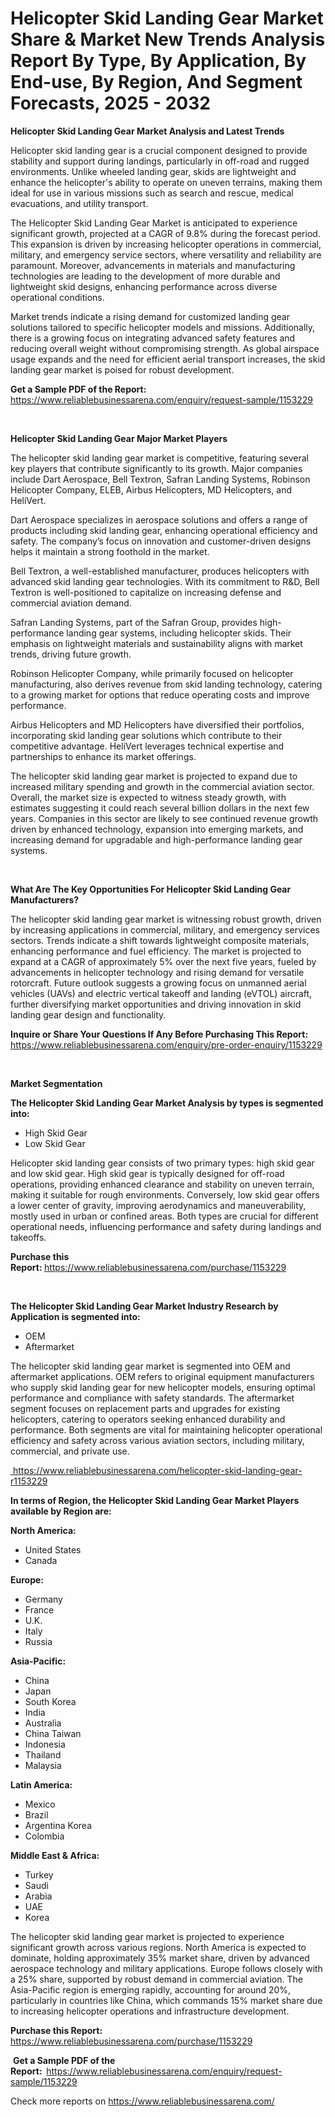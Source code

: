 <p><h1>Helicopter Skid Landing Gear Market Share & Market New Trends Analysis Report By Type, By Application, By End-use, By Region, And Segment Forecasts, 2025 - 2032</h1></p><p><strong>Helicopter Skid Landing Gear Market Analysis and Latest Trends</strong></p>
<p><p>Helicopter skid landing gear is a crucial component designed to provide stability and support during landings, particularly in off-road and rugged environments. Unlike wheeled landing gear, skids are lightweight and enhance the helicopter's ability to operate on uneven terrains, making them ideal for use in various missions such as search and rescue, medical evacuations, and utility transport.</p><p>The Helicopter Skid Landing Gear Market is anticipated to experience significant growth, projected at a CAGR of 9.8% during the forecast period. This expansion is driven by increasing helicopter operations in commercial, military, and emergency service sectors, where versatility and reliability are paramount. Moreover, advancements in materials and manufacturing technologies are leading to the development of more durable and lightweight skid designs, enhancing performance across diverse operational conditions.</p><p>Market trends indicate a rising demand for customized landing gear solutions tailored to specific helicopter models and missions. Additionally, there is a growing focus on integrating advanced safety features and reducing overall weight without compromising strength. As global airspace usage expands and the need for efficient aerial transport increases, the skid landing gear market is poised for robust development.</p></p>
<p><strong>Get a Sample PDF of the Report:&nbsp;</strong> <a href="https://www.reliablebusinessarena.com/enquiry/request-sample/1153229?utm_campaign=3170&utm_medium=2&utm_source=Github&utm_content=ia&utm_term=10042025&utm_id=helicopter-skid-landing-gear">https://www.reliablebusinessarena.com/enquiry/request-sample/1153229</a></p>
<p>&nbsp;</p>
<p><strong>Helicopter Skid Landing Gear Major Market Players</strong></p>
<p><p>The helicopter skid landing gear market is competitive, featuring several key players that contribute significantly to its growth. Major companies include Dart Aerospace, Bell Textron, Safran Landing Systems, Robinson Helicopter Company, ELEB, Airbus Helicopters, MD Helicopters, and HeliVert.</p><p>Dart Aerospace specializes in aerospace solutions and offers a range of products including skid landing gear, enhancing operational efficiency and safety. The company’s focus on innovation and customer-driven designs helps it maintain a strong foothold in the market. </p><p>Bell Textron, a well-established manufacturer, produces helicopters with advanced skid landing gear technologies. With its commitment to R&D, Bell Textron is well-positioned to capitalize on increasing defense and commercial aviation demand.</p><p>Safran Landing Systems, part of the Safran Group, provides high-performance landing gear systems, including helicopter skids. Their emphasis on lightweight materials and sustainability aligns with market trends, driving future growth. </p><p>Robinson Helicopter Company, while primarily focused on helicopter manufacturing, also derives revenue from skid landing technology, catering to a growing market for options that reduce operating costs and improve performance. </p><p>Airbus Helicopters and MD Helicopters have diversified their portfolios, incorporating skid landing gear solutions which contribute to their competitive advantage. HeliVert leverages technical expertise and partnerships to enhance its market offerings.</p><p>The helicopter skid landing gear market is projected to expand due to increased military spending and growth in the commercial aviation sector. Overall, the market size is expected to witness steady growth, with estimates suggesting it could reach several billion dollars in the next few years. Companies in this sector are likely to see continued revenue growth driven by enhanced technology, expansion into emerging markets, and increasing demand for upgradable and high-performance landing gear systems.</p></p>
<p>&nbsp;</p>
<p><strong>What Are The Key Opportunities For Helicopter Skid Landing Gear Manufacturers?</strong></p>
<p><p>The helicopter skid landing gear market is witnessing robust growth, driven by increasing applications in commercial, military, and emergency services sectors. Trends indicate a shift towards lightweight composite materials, enhancing performance and fuel efficiency. The market is projected to expand at a CAGR of approximately 5% over the next five years, fueled by advancements in helicopter technology and rising demand for versatile rotorcraft. Future outlook suggests a growing focus on unmanned aerial vehicles (UAVs) and electric vertical takeoff and landing (eVTOL) aircraft, further diversifying market opportunities and driving innovation in skid landing gear design and functionality.</p></p>
<p><strong>Inquire or Share Your Questions If Any Before Purchasing This Report:</strong> <a href="https://www.reliablebusinessarena.com/enquiry/pre-order-enquiry/1153229?utm_campaign=3170&utm_medium=2&utm_source=Github&utm_content=ia&utm_term=10042025&utm_id=helicopter-skid-landing-gear">https://www.reliablebusinessarena.com/enquiry/pre-order-enquiry/1153229</a></p>
<p>&nbsp;</p>
<p><strong>Market Segmentation</strong></p>
<p><strong>The Helicopter Skid Landing Gear Market Analysis by types is segmented into:</strong></p>
<p><ul><li>High Skid Gear</li><li>Low Skid Gear</li></ul></p>
<p><p>Helicopter skid landing gear consists of two primary types: high skid gear and low skid gear. High skid gear is typically designed for off-road operations, providing enhanced clearance and stability on uneven terrain, making it suitable for rough environments. Conversely, low skid gear offers a lower center of gravity, improving aerodynamics and maneuverability, mostly used in urban or confined areas. Both types are crucial for different operational needs, influencing performance and safety during landings and takeoffs.</p></p>
<p><strong>Purchase this Report:&nbsp;</strong><a href="https://www.reliablebusinessarena.com/purchase/1153229?utm_campaign=3170&utm_medium=2&utm_source=Github&utm_content=ia&utm_term=10042025&utm_id=helicopter-skid-landing-gear">https://www.reliablebusinessarena.com/purchase/1153229</a></p>
<p>&nbsp;</p>
<p><strong>The Helicopter Skid Landing Gear Market Industry Research by Application is segmented into:</strong></p>
<p><ul><li>OEM</li><li>Aftermarket</li></ul></p>
<p><p>The helicopter skid landing gear market is segmented into OEM and aftermarket applications. OEM refers to original equipment manufacturers who supply skid landing gear for new helicopter models, ensuring optimal performance and compliance with safety standards. The aftermarket segment focuses on replacement parts and upgrades for existing helicopters, catering to operators seeking enhanced durability and performance. Both segments are vital for maintaining helicopter operational efficiency and safety across various aviation sectors, including military, commercial, and private use.</p></p>
<p><a href="https://www.reliablebusinessarena.com/helicopter-skid-landing-gear-r1153229?utm_campaign=3170&utm_medium=2&utm_source=Github&utm_content=ia&utm_term=10042025&utm_id=helicopter-skid-landing-gear">&nbsp;https://www.reliablebusinessarena.com/helicopter-skid-landing-gear-r1153229</a></p>
<p><strong>In terms of Region, the Helicopter Skid Landing Gear Market Players available by Region are:</strong></p>
<p>
    <p> <strong> North America: </strong>
        <ul>
            <li>United States</li>
            <li>Canada</li>
        </ul>
        </p> 
    <p> <strong> Europe: </strong>
        <ul>
            <li>Germany</li>
            <li>France</li>
            <li>U.K.</li>
            <li>Italy</li>
            <li>Russia</li>
        </ul>
        </p> 
    <p> <strong> Asia-Pacific: </strong>
        <ul>
            <li>China</li>
            <li>Japan</li>
            <li>South Korea</li>
            <li>India</li>
            <li>Australia</li>
            <li>China Taiwan</li>
            <li>Indonesia</li>
            <li>Thailand</li>
            <li>Malaysia</li>
        </ul>
        </p> 
    <p> <strong> Latin America: </strong>
        <ul>
            <li>Mexico</li>
            <li>Brazil</li>
            <li>Argentina Korea</li>
            <li>Colombia</li>
        </ul>
        </p> 
    <p> <strong> Middle East & Africa: </strong>
        <ul>
            <li>Turkey</li>
            <li>Saudi</li>
            <li>Arabia</li>
            <li>UAE</li>
            <li>Korea</li>
        </ul>
    </p>
    </p>
<p><p>The helicopter skid landing gear market is projected to experience significant growth across various regions. North America is expected to dominate, holding approximately 35% market share, driven by advanced aerospace technology and military applications. Europe follows closely with a 25% share, supported by robust demand in commercial aviation. The Asia-Pacific region is emerging rapidly, accounting for around 20%, particularly in countries like China, which commands 15% market share due to increasing helicopter operations and infrastructure development.</p></p>
<p><strong>Purchase this Report: </strong><a href="https://www.reliablebusinessarena.com/purchase/1153229?utm_campaign=3170&utm_medium=2&utm_source=Github&utm_content=ia&utm_term=10042025&utm_id=helicopter-skid-landing-gear">https://www.reliablebusinessarena.com/purchase/1153229</a></p>
<p>&nbsp;<strong>Get a Sample PDF of the Report:&nbsp;&nbsp;</strong><a href="https://www.reliablebusinessarena.com/enquiry/request-sample/1153229?utm_campaign=3170&utm_medium=2&utm_source=Github&utm_content=ia&utm_term=10042025&utm_id=helicopter-skid-landing-gear">https://www.reliablebusinessarena.com/enquiry/request-sample/1153229</a></p>
<p><strong></strong></p>
<p>Check more reports on <a href="https://www.reliablebusinessarena.com/?utm_campaign=3170&utm_medium=2&utm_source=Github&utm_content=ia&utm_term=10042025&utm_id=helicopter-skid-landing-gear">https://www.reliablebusinessarena.com/</a></p>